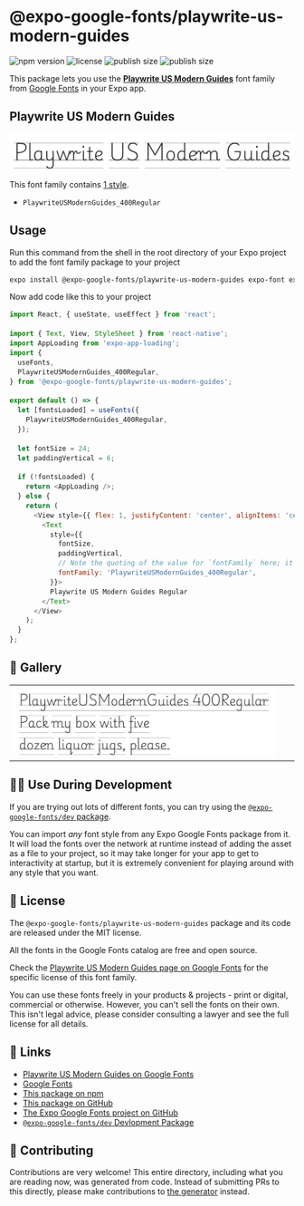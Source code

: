 # @expo-google-fonts/playwrite-us-modern-guides

![npm version](https://flat.badgen.net/npm/v/@expo-google-fonts/playwrite-us-modern-guides)
![license](https://flat.badgen.net/github/license/expo/google-fonts)
![publish size](https://flat.badgen.net/packagephobia/install/@expo-google-fonts/playwrite-us-modern-guides)
![publish size](https://flat.badgen.net/packagephobia/publish/@expo-google-fonts/playwrite-us-modern-guides)

This package lets you use the [**Playwrite US Modern Guides**](https://fonts.google.com/specimen/Playwrite+US+Modern+Guides) font family from [Google Fonts](https://fonts.google.com/) in your Expo app.

## Playwrite US Modern Guides

![Playwrite US Modern Guides](./font-family.png)

This font family contains [1 style](#-gallery).

- `PlaywriteUSModernGuides_400Regular`

## Usage

Run this command from the shell in the root directory of your Expo project to add the font family package to your project
```sh
expo install @expo-google-fonts/playwrite-us-modern-guides expo-font expo-app-loading
```

Now add code like this to your project
```js
import React, { useState, useEffect } from 'react';

import { Text, View, StyleSheet } from 'react-native';
import AppLoading from 'expo-app-loading';
import {
  useFonts,
  PlaywriteUSModernGuides_400Regular,
} from '@expo-google-fonts/playwrite-us-modern-guides';

export default () => {
  let [fontsLoaded] = useFonts({
    PlaywriteUSModernGuides_400Regular,
  });

  let fontSize = 24;
  let paddingVertical = 6;

  if (!fontsLoaded) {
    return <AppLoading />;
  } else {
    return (
      <View style={{ flex: 1, justifyContent: 'center', alignItems: 'center' }}>
        <Text
          style={{
            fontSize,
            paddingVertical,
            // Note the quoting of the value for `fontFamily` here; it expects a string!
            fontFamily: 'PlaywriteUSModernGuides_400Regular',
          }}>
          Playwrite US Modern Guides Regular
        </Text>
      </View>
    );
  }
};

```

## 🔡 Gallery


||||
|-|-|-|
|![PlaywriteUSModernGuides_400Regular](./PlaywriteUSModernGuides_400Regular.ttf.png)||||


## 👩‍💻 Use During Development

If you are trying out lots of different fonts, you can try using the [`@expo-google-fonts/dev` package](https://github.com/expo/google-fonts/tree/master/font-packages/dev#readme).

You can import *any* font style from any Expo Google Fonts package from it. It will load the fonts
over the network at runtime instead of adding the asset as a file to your project, so it may take longer
for your app to get to interactivity at startup, but it is extremely convenient
for playing around with any style that you want.

## 📖 License

The `@expo-google-fonts/playwrite-us-modern-guides` package and its code are released under the MIT license.

All the fonts in the Google Fonts catalog are free and open source.

Check the [Playwrite US Modern Guides page on Google Fonts](https://fonts.google.com/specimen/Playwrite+US+Modern+Guides) for the specific license of this font family.

You can use these fonts freely in your products & projects - print or digital, commercial or otherwise. However, you can't sell the fonts on their own. This isn't legal advice, please consider consulting a lawyer and see the full license for all details.

## 🔗 Links

- [Playwrite US Modern Guides on Google Fonts](https://fonts.google.com/specimen/Playwrite+US+Modern+Guides)
- [Google Fonts](https://fonts.google.com/)
- [This package on npm](https://www.npmjs.com/package/@expo-google-fonts/playwrite-us-modern-guides)
- [This package on GitHub](https://github.com/expo/google-fonts/tree/master/font-packages/playwrite-us-modern-guides)
- [The Expo Google Fonts project on GitHub](https://github.com/expo/google-fonts)
- [`@expo-google-fonts/dev` Devlopment Package](https://github.com/expo/google-fonts/tree/master/font-packages/dev)

## 🤝 Contributing

Contributions are very welcome! This entire directory, including what you are reading now, was generated from code. Instead of submitting PRs to this directly, please make contributions to [the generator](https://github.com/expo/google-fonts/tree/master/packages/generator) instead.
